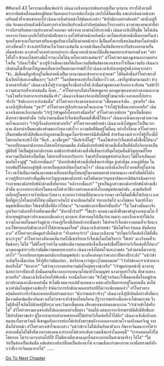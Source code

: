 ##ตอนที่ 43 ใครจะมอบชื่อแซ่แก่เจ้า
เฉินฉางเซิงเอนกายพิงเสาอยู่เป็นเวลานาน กระทั่งถึงยามที่พระอาทิตย์เคลื่อนคล้อยสู่ทิศตะวันตกและร่างกายต้องไออุ่น เขาถึงได้ลืมตาขึ้น
แพะดำเดินนำหน้าเขาเตรียมตัวที่จะพาเขาออกไป
เฉินฉางเซิงส่ายหน้าให้มันและกล่าว “ข้ายังมีบางอย่างต้องทำ”
เขานั่งอยู่ที่เดิม จ้องมองก้อนน้ำแข็งในสระอย่างเงียบงันประหนึ่งกำลังครุ่นคิดอะไรบางอย่าง
ดวงตาของแพะดำที่ดำราวกับราตรีเผยความประหลาดใจออกมา
หลังจากเวลาผ่านไประยะหนึ่ง เฉินฉางเซิงก็ยืนขึ้น ไม่ได้เดินออกจากวังหลวงกลับไปยังสำนักฝึกหลวง แต่ไปยังตำหนักหลังหนึ่ง
เขาได้มายังตำหนักนี้หลายครั้งแล้ว ทุกครั้งเขาจะมาในยามราตรีและพูดกับนางไม่กี่คำผ่านหน้าต่าง นี่เป็นครั้งแรกที่เขาเดินเข้ามาในตำหนัก
อย่างที่คาดไว้ ซวงเอ๋อร์ก็เข้ามาในวังหลวงเช่นกัน นางหน้าซีดลงในทันทีแทบจะกรีดร้องออกมาครั้นเห็นหน้าเขา นางสงบใจลงอย่างยากลำบาก เมื่อนางยกน้ำชามาก็มือสั่นจนแทบจะทำหกรดตัวเขา
“อย่าได้ใส่ใจ ข้าบอกได้อย่างมั่นใจว่านางไม่ได้ฉวยโอกาสล้างแค้นเจ้า”
สวีโหย่วหรงมองดูเขาและถามอย่างใจเย็น “เกิดอะไรขึ้น”
นางรู้ดีว่าเมื่อนางขอให้เก็บความสัมพันธ์ของพวกเขาเอาไว้เป็นความลับ เฉินฉางเซิงย่อมไม่เสี่ยงมาให้ถูกพบเห็นหากเป็นสถานการณ์ทั่วไป
เฉินฉางเซิงลังเลอยู่ครู่หนึ่งก่อนจะกล่าว “ข้า...มีเพื่อนที่ถูกขังอยู่ในที่แห่งหนึ่งเป็นเวลานานและข้าอยากจะช่วยเขา”
ได้ยินดังนั้นสวีโหย่วหรงก็นิ่งเงียบไปและถามขึ้นเบาๆ “แล้ว?”
“ในอดีตเขาคงทำเรื่องไม่ดีเอาไว้ แต่...เขาก็ถูกขังมานานแล้ว ช่างน่าสงสารยิ่งนัก”
เฉินฉางเซิงไม่รู้ว่าจะพูดเรื่องนี้อย่างไรดี ดังนั้นคำพูดของเขาจึงออกจะสับสน “แต่ข้าไร้ความสามารถที่จะทำเช่นนั้น ก็เลย...”
สวีโหย่วหรงไม่รอให้เขาพูดจบ มองดูตาของเขาอย่างสงบและถาม “แน่ใจหรือว่าอยากจะทำเช่นนั้นจริง”
เฉินฉางเซิงมองจ้องกลับไปอยู่ชั่วขณะหนึ่ง และตอบไปอย่างจริงจัง “ข้าต้องการจะทำเช่นนั้น”
สวีโหย่วหรงจ้องตาเขาและถาม “เพื่อนของเจ้าคือ...จูซาหรือ”
เฉินฉางเซิงรู้สึกสับสน “จูซา?”
สวีโหย่วหรงรู้สึกประหลาดใจและถาม “เจ้าไม่รู้จักชื่อนางหรอกหรือ”
เฉินฉางเซิงตกตะลึงถามกลับ “เจ้ารู้ว่าข้าพูดถึงใครอย่างนั้นหรือ”
สวีโหย่วหรงอธิบาย “จูซาเป็นชื่อของมังกรสาวน้อยตัวนั้น ว่ากันว่าตอนนั้นหวังจื่อเช่อเป็นคนตั้งชื่อนี้ให้นาง”
เฉินฉางเซิงมองนางด้วยความตกใจและกล่าว “เจ้ารู้เรื่องมังกรดำด้วยหรือ”
สวีโหย่วหรงพยักหน้า
เฉินฉางเซิงไม่พูดอะไรเป็นเวลานาน มังกรดำเป็นของต้องห้ามของวังหลวงต้าโจว ความลับที่มีคนรู้ไม่กี่คน อย่างไรก็ตาม สวีโหย่วหรงเป็นเทพธิดาศักดิ์สิทธิ์และยังถูกสอนเลี้ยงดูมาโดยจักรพรรดินีศักดิ์สิทธิ์ สำหรับนางแล้วการได้รู้เรื่องนี้ก็ไม่ยากเกินจะเข้าใจได้
“ที่แท้...นางชื่อจูซา”
“ที่แท้เจ้าก็ไม่รู้”
“ไฉนใต้เท้าหวังจื่อเช่อถึงตั้งชื่อนี้ให้นาง”
“หลายปีก่อนเผ่ามังกรทองได้หายไปจนหมดสิ้น ดังนั้นมังกรยักษ์น้ำค้างแข็งซึ่งเป็นที่นับถือจึงกลายเป็นผู้มีสิทธิ์ ได้เป็นผู้นำเผ่ามังกรต่อ แต่มังกรยักษ์น้ำค้างแข็งที่แข็งแกร่งที่สุดในรุ่นนั้นมีวิญญาณที่โหยหาความเป็นอิสระเป็นที่สุด ไม่อยากที่จะแบกรับภาระ จึงมายังโลกมนุษย์อย่างเงียบๆ ไม่มีใครเห็นและพบกับโจวตู๋ฟู”
“หลังจากนั้นเล่า”
“มังกรยักษ์น้ำค้างแข็งที่แข็งแกร่งที่สุด สูงส่งที่สุด ภาคภูมิที่สุด ในรอบพันปีได้ตกลงสู่ปฐพี กลายเป็นหุบเขาอัสดงในสวนโจว”
เฉินฉางเซิงนิ่งเงียบไป
ตอนที่อยู่ในสวนโจว เขาได้เห็นภาพอันงดงามของเทือกเขาที่ลุกโชนอยู่ในยามสนธยาด้วยตาตนเอง เขายังสัมผัสได้ถึงความรู้สึกบางอย่างที่ผุดขึ้นจากวิญญาณของมังกรดำ แต่ไม่คิดเลยว่าหุบเขาอัสดงจะมีต้นกำเนิดมาจากร่างกายของมังกรยักษ์น้ำค้างแข็งที่ตายลง
“หลังจากนั้นเล่า”
“จูซาเป็นลูกสาวของมังกรยักษ์น้ำค้างแข็งตัวนั้น นางจากเกาะมังกรในหนานไห่ด้วยวิธีบางอย่างและมาถึงโลกมนุษย์ตามลำพัง...ตามบันทึกที่เหลืออยู่ในพระราชวังหลีและวังหลวง นางบอกว่าก่อนที่บิดานางจะจากมา เขาได้ลืมตั้งชื่อให้กับนาง และชื่อที่ผู้อาวุโสในเผ่าตั้งให้นางนั้นยาวเกินไป น่าเกลียดเกินไป จำยากเกินไป นางไม่ชอบ จึงมายังโลกมนุษย์เพื่อหาบิดา ให้เขาตั้งชื่อที่ดีกว่าให้นาง”
“นางแค่ต้องการชื่อเท่านั้นหรือ”
“ใช่ ในช่วงนั้นนางจึงถูกเรียกว่ามังกรชั่วร้ายที่ตามหาชื่อ”
“มังกรชั่วร้าย?”
“ใช่แล้ว ตอนนางมาถึงฝั่งของต้าลู่จากหนานไห่ ก็ทำลายหมู่บ้านชาวประมงและเมืองต่างๆ มากมาย สังหารคนไปเป็นจำนวนมาก และเกือบจะทำให้เกิดความโกลาหลในนครจิงตูด้วย เจ้าคงรู้เรื่องที่เกิดหลังจากนั้นแล้ว ใต้เท้าหวังจื่อเช่อวางแผนที่จะจับนางและใช้ค่ายกลกักขังนางเอาไว้ใต้สะพานอุดรใหม่”
เฉินฉางเซิงส่ายหน้า “นั่นไม่เรียกว่าแผน มันคือกลลวง”
สวีโหย่วหรงคิดดูแล้วก็เห็นด้วย “จริงอย่างเจ้าว่า”
เฉินฉางเซิงถาม “ทำไมหวังจื่อเช่อถึงได้ตั้งชื่อนางว่าจูซา”
สวีโหย่วหรงสังเกตเห็นว่าครั้งนี้เขาเรียกหวังจื่อเช่อโดยไม่เรียกว่า ‘ใต้เท้า’ นางจึงอดที่จะยิ้มน้อยๆ ไม่ได้
“ไม่มีใครรู้ว่าทำไม แต่ต้องมีความหมายลึกซึ้งเบื้องหลังชื่อที่ใต้เท้าหวังจื่อเช่อตั้งให้นาง”
นางมองดูเขาราวกับว่ามันมีความหมายบางอย่าง
เฉินฉางเซิงไม่สนใจและถามต่อ “แล้วตอนนี้นางอายุเท่าไร”
“หากเทียบอายุของเผ่ามังกรกับมนุษย์แล้ว นางก็คงอ่อนกว่าพวกเราปีสองปีกระมัง”
“แม้ว่าข้าจะคิดเรื่องนี้มาก่อน ก็ยังรู้สึกว่ามันแปลก...ข้าเรียกนางว่าผู้อาวุโสตลอดเลย”
“เจ้ายังต้องการจะช่วยนางต่อหรือไม่”
“ต้องการ”
“แม้ว่านางจะเคยทำความผิดใหญ่หลวงน่ะหรือ”
“เจ้าพูดก่อนหน้านี้ นางอายุน้อยกว่าเราปีสองปี ดังนั้นตอนที่นางออกจากหนานไห่มายังโลกมนุษย์ นางอายุเท่าไรกัน สักขวบสองขวบหรือ”
เฉินฉางเซิงนิ่งเงียบไปพักหนึ่ง จากนั้นก็กล่าวต่อ “ข้าไม่รู้ว่าเกิดอะไรขึ้นตอนนั้นในหมู่บ้านชาวประมงและเมืองเหล่านั้น ข้าไม่มีเจตนาจะแก้ตัวแทนนาง แต่นางยังเป็นทารกอยู่ในตอนนั้น ต่อให้นางทำผิดใหญ่หลวงเพียงไร ข้าคิดว่าการกักขังนานหลายร้อยปีก็น่าจะเพียงพอแล้ว”
สวีโหย่วหรงครุ่นคิดอย่างจริงจังและตอบกลับอย่างแผ่วเบา “นับว่าพอแล้วจริงๆ”
เฉินฉางเซิงรู้สึกยินดีอย่างยิ่งที่นางมีความคิดเช่นเดียวกับเขา แต่ไม่ว่าเขาจะหัวช้าแค่ไหนก็ตาม ก็รู้ว่าการขอร้องนี้ออกจะไม่เหมาะสม จึงไม่รู้สึกดีใจเกินไปนักแต่รู้สึกระแวดระวังมากขึ้นแทน เสียงของเขาอ่อนลงและถาม “เจ้าช่วยข้าได้หรือไม่”
สวีโหย่วหรงมองเขากลับไปและตอบอย่างซื่อตรง “ย่อมได้ แต่นอกจากจักรพรรดินีศักดิ์สิทธิ์และใต้เท้าสังฆราชแล้ว ผู้ใดจะสามารถทำลายค่ายกลที่ใต้เท้าหวังจื่อเช่อทิ้งไว้ได้อีก”
เฉินฉางเซิงนึกถึงบทสนทนาในราชวังหลี ที่เขาพูดกับอาจารย์อาใต้เท้าสังฆราชหลังจากออกจากสวนโจวมาถึงนครจิงตู จากนั้นก็ส่ายหน้า
สวีโหย่วหรงเข้าใจและกล่าว “แม้ว่าข้าจะไม่ได้เห็นกับตาตัวเอง ก็พอจะจินตนาการได้ว่าค่ายกลนั้นไม่ใช่สิ่งที่พวกเราสองคนจะทำลายได้ด้วยระดับความแข็งแกร่งในตอนนี้”
“เรารอตลอดไปไม่ได้หรอก ไม่ว่าเวลาจะผ่านไปกี่ปี ก็ไม่มีทางที่สะพานอุดรใหม่จะกลายเป็นสะพานจริงๆ ไปได้”
“ไม่จำเป็นต้องเป็นเช่นนั้น แม้แต่ทะเลยังเปลี่ยนเป็นท้องนาได้ ความแข็งแกร่งของกาลเวลานั้นทรงพลังยิ่งกว่าที่เราจะจินตนาการได้”
……


[Go To Next Chapter]( ./553.md)